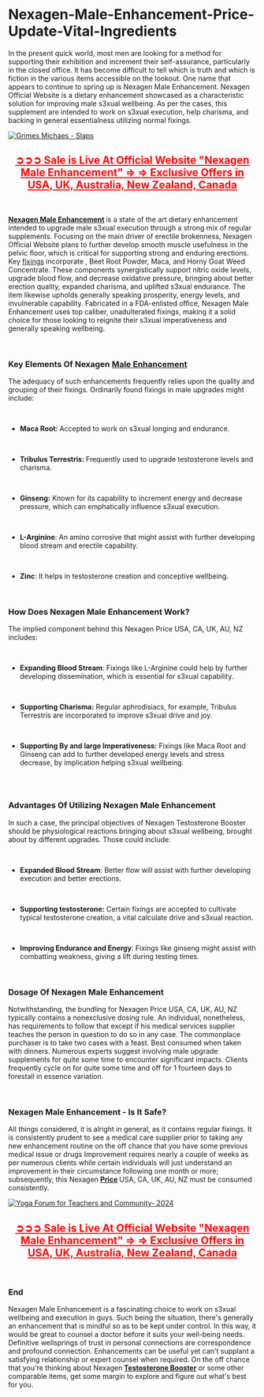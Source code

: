 # Nexagen-Male-Enhancement-Price-Update-Vital-Ingredients

<p>In the present quick world, most men are looking for a method for supporting their exhibition and increment their self-assurance, particularly in the closed office. It has become difficult to tell which is truth and which is fiction in the various items accessible on the lookout. One name that appears to continue to spring up is Nexagen Male Enhancement. Nexagen Official Website is a dietary enhancement showcased as a characteristic solution for improving male s3xual wellbeing. As per the cases, this supplement are intended to work on s3xual execution, help charisma, and backing in general essentialness utilizing normal fixings.</p>
<p><a href="https://nexagentesto.com/recommends/order/"><img src="https://s3.amazonaws.com/gather.fandalism.com/slaps-2AqcDM-Nexagen.jpg" alt="Grimes Michaes - Slaps" border="0" /></a></p>
<h2 style="text-align: center;"><span style="text-decoration: underline; color: #ff0000;"><strong><a style="color: #ff0000; text-decoration: underline;" href="https://nexagentesto.com/recommends/order/">➲➲➲ Sale is Live At Official Website "Nexagen Male Enhancement" =&gt; =&gt; Exclusive Offers in USA, UK, Australia, New Zealand, Canada</a></strong></span></h2>
<p>&nbsp;</p>
<p><strong><a href="https://nexagentesto.com/">Nexagen Male Enhancement</a>&nbsp;</strong>is a state of the art dietary enhancement intended to upgrade male s3xual execution through a strong mix of regular supplements. Focusing on the main driver of erectile brokenness, Nexagen Official Website plans to further develop smooth muscle usefulness in the pelvic floor, which is critical for supporting strong and enduring erections. Key&nbsp;<a href="https://primalrxgummies.com/">fixings</a>&nbsp;incorporate , Beet Root Powder, Maca, and Horny Goat Weed Concentrate. These components synergistically support nitric oxide levels, upgrade blood flow, and decrease oxidative pressure, bringing about better erection quality, expanded charisma, and uplifted s3xual endurance. The item likewise upholds generally speaking prosperity, energy levels, and invulnerable capability. Fabricated in a FDA-enlisted office, Nexagen Male Enhancement uses top caliber, unadulterated fixings, making it a solid choice for those looking to reignite their s3xual imperativeness and generally speaking wellbeing.</p>
<p>&nbsp;</p>
<h3><strong>Key Elements Of Nexagen&nbsp;<a href="https://us-extrememale.com/">Male Enhancement</a></strong></h3>
<p>The adequacy of such enhancements frequently relies upon the quality and grouping of their fixings. Ordinarily found fixings in male upgrades might include:</p>
<p>&nbsp;</p>
<ul>
<li><strong>Maca Root:&nbsp;</strong>Accepted to work on s3xual longing and endurance.</li>
</ul>
<p>&nbsp;</p>
<ul>
<li><strong>Tribulus Terrestris:&nbsp;</strong>Frequently used to upgrade testosterone levels and charisma.</li>
</ul>
<p>&nbsp;</p>
<ul>
<li><strong>Ginseng:</strong>&nbsp;Known for its capability to increment energy and decrease pressure, which can emphatically influence s3xual execution.</li>
</ul>
<p>&nbsp;</p>
<ul>
<li><strong>L-Arginine</strong>: An amino corrosive that might assist with further developing blood stream and erectile capability.</li>
</ul>
<p>&nbsp;</p>
<ul>
<li><strong>Zinc</strong>: It helps in testosterone creation and conceptive wellbeing.</li>
</ul>
<p>&nbsp;</p>
<h3><strong>How Does Nexagen Male Enhancement Work?</strong></h3>
<p>The implied component behind this Nexagen Price USA, CA, UK, AU, NZ includes:</p>
<p>&nbsp;</p>
<ul>
<li><strong>Expanding Blood Stream</strong>: Fixings like L-Arginine could help by further developing dissemination, which is essential for s3xual capability.</li>
</ul>
<p>&nbsp;</p>
<ul>
<li><strong>Supporting Charisma:</strong>&nbsp;Regular aphrodisiacs, for example, Tribulus Terrestris are incorporated to improve s3xual drive and joy.</li>
</ul>
<p>&nbsp;</p>
<ul>
<li><strong>Supporting By and large Imperativeness:</strong>&nbsp;Fixings like Maca Root and Ginseng can add to further developed energy levels and stress decrease, by implication helping s3xual wellbeing.</li>
</ul>
<p><a href="https://nexagentesto.com/recommends/order/"><img src="https://storage.penzu.com/g/2n5Da59qF8otgDUH" alt="" border="0" /></a></p>
<p>&nbsp;</p>
<h3><strong>Advantages Of Utilizing Nexagen Male Enhancement</strong></h3>
<p>In such a case, the principal objectives of Nexagen Testosterone Booster should be physiological reactions bringing about s3xual wellbeing, brought about by different upgrades. Those could include:</p>
<p>&nbsp;</p>
<ul>
<li><strong>Expanded Blood Stream</strong>: Better flow will assist with further developing execution and better erections.</li>
</ul>
<p>&nbsp;</p>
<ul>
<li><strong>Supporting testosterone:</strong>&nbsp;Certain fixings are accepted to cultivate typical testosterone creation, a vital calculate drive and s3xual reaction.</li>
</ul>
<p>&nbsp;</p>
<ul>
<li><strong>Improving Endurance and Energy</strong>: Fixings like ginseng might assist with combatting weakness, giving a lift during testing times.</li>
</ul>
<p>&nbsp;</p>
<h3><strong>Dosage Of Nexagen Male Enhancement</strong></h3>
<p>Notwithstanding, the bundling for Nexagen Price USA, CA, UK, AU, NZ typically contains a nonexclusive dosing rule. An individual, nonetheless, has requirements to follow that except if his medical services supplier teaches the person in question to do so in any case. The commonplace purchaser is to take two cases with a feast. Best consumed when taken with dinners. Numerous experts suggest involving male upgrade supplements for quite some time to encounter significant impacts. Clients frequently cycle on for quite some time and off for 1 fourteen days to forestall in essence variation.</p>
<p>&nbsp;</p>
<h3><strong>Nexagen Male Enhancement - Is It Safe?</strong></h3>
<p>All things considered, it is alright in general, as it contains regular fixings. It is consistently prudent to see a medical care supplier prior to taking any new enhancement routine on the off chance that you have some previous medical issue or drugs Improvement requires nearly a couple of weeks as per numerous clients while certain individuals will just understand an improvement in their circumstance following one month or more; subsequently, this Nexagen&nbsp;<strong><a href="https://sizemdplusmalegummies.com/">Price</a>&nbsp;</strong>USA, CA, UK, AU, NZ must be consumed consistently.</p>
<p><a href="https://nexagentesto.com/recommends/order/"><img src="https://blogger.googleusercontent.com/img/b/R29vZ2xl/AVvXsEgNc23W-mvZyXNinlT7rJyjWbfdpYO1_hJ79rcyFNc-Km_8L8UER4x3a_lVxEXaLkXJSFnVlioupMRwhklsnYkmg-IcUw7BoiDZU9qRwQfCnFXWQYtiCgamlUeJbwg9kKE7o1qXrrgoqPqRRdgn94xmkFbqEcdKSnTJzBhQjvGtgeza4ymNGPQBrx_NqK5C/w640-h264/Nexagen%20Testosterone%20Booster2nd.PNG" alt="Yoga Forum for Teachers and Community- 2024" border="0" /></a></p>
<h2 style="text-align: center;"><span style="text-decoration: underline; color: #ff0000;"><strong><a style="color: #ff0000; text-decoration: underline;" href="https://nexagentesto.com/recommends/order/">➲➲➲ Sale is Live At Official Website "Nexagen Male Enhancement" =&gt; =&gt; Exclusive Offers in USA, UK, Australia, New Zealand, Canada</a></strong></span></h2>
<p>&nbsp;</p>
<h3><strong>End</strong></h3>
<p>Nexagen Male Enhancement is a fascinating choice to work on s3xual wellbeing and execution in guys. Such being the situation, there's generally an enhancement that is mindful so as to be kept under control. In this way, it would be great to counsel a doctor before it suits your well-being needs. Definitive wellsprings of trust in personal connections are correspondence and profound connection. Enhancements can be useful yet can't supplant a satisfying relationship or expert counsel when required. On the off chance that you're thinking about Nexagen<strong>&nbsp;<a href="https://manna-flux-ultra.com/">Testosterone Booster</a></strong>&nbsp;or some other comparable items, get some margin to explore and figure out what's best for you.</p>
